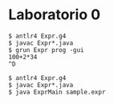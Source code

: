 # Laboratorio 0

```console
$ antlr4 Expr.g4
$ javac Expr*.java
$ grun Expr prog -gui
100+2*34
^D
```


```console
$ antlr4 Expr.g4
$ javac Expr*.java
$ java ExprMain sample.expr
```
